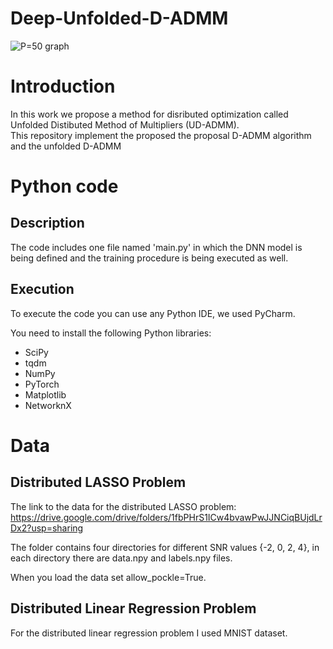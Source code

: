 # Deep-Unfolded-D-ADMM
![P=50 graph](https://github.com/yoav1131/Deep-Unfolded-D-ADMM/assets/61379895/27bada02-b87a-432d-8817-011b7c59b950)

# Introduction

In this work we propose a method for disributed optimization called Unfolded Distibuted Method of Multipliers (UD-ADMM).  
This repository implement the proposed the proposal D-ADMM algorithm and the unfolded D-ADMM

# Python code
## Description
The code includes one file named 'main.py' in which the DNN model is being defined and the training procedure is being executed as well.

## Execution
To execute the code you can use any Python IDE, we used PyCharm.

You need to install the following Python libraries:
* SciPy
* tqdm
* NumPy
* PyTorch
* Matplotlib
* NetworknX

# Data
## Distributed LASSO Problem
The link to the data for the distributed LASSO problem: https://drive.google.com/drive/folders/1fbPHrS1ICw4bvawPwJJNCiqBUjdLrDx2?usp=sharing

The folder contains four directories for different SNR values {-2, 0, 2, 4}, in each directory there are data.npy and labels.npy files. 

When you load the data set allow_pockle=True.

## Distributed Linear Regression Problem
For the distributed linear regression problem I used MNIST dataset.
